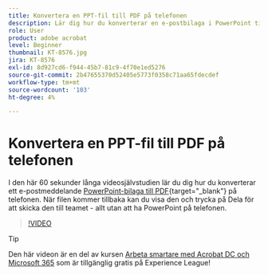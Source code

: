 ```yaml
---
title: Konvertera en PPT-fil till PDF på telefonen
description: Lär dig hur du konverterar en e-postbilaga i PowerPoint till PDF på telefonen
role: User
product: adobe acrobat
level: Beginner
thumbnail: KT-8576.jpg
jira: KT-8576
exl-id: 8d927cd6-f944-45b7-81c9-4f70e1ed5276
source-git-commit: 2b47655370d52405e5773f0358c71aa65fdecdef
workflow-type: tm+mt
source-wordcount: '103'
ht-degree: 4%

---
```


# Konvertera en PPT-fil till PDF på telefonen

I den här 60 sekunder långa videosjälvstudien lär du dig hur du konverterar ett e-postmeddelande [PowerPoint-bilaga till PDF](https://www.adobe.com/se/acrobat/online/ppt-to-pdf.html){target="_blank"} på telefonen. När filen kommer tillbaka kan du visa den och trycka på Dela för att skicka den till teamet - allt utan att ha PowerPoint på telefonen.

>[!VIDEO](https://video.tv.adobe.com/v/336366?quality=12&learn=on&hidetitle=true)

>[!TIP]
>
>Den här videon är en del av kursen [Arbeta smartare med Acrobat DC och Microsoft 365](https://experienceleague.adobe.com/?recommended=Acrobat-U-1-2021.microsoft365) som är tillgänglig gratis på Experience League!
